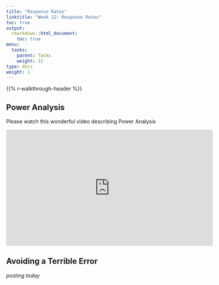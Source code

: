 ```yaml
---
title: "Response Rates"
linktitle: "Week 12: Response Rates"
toc: true
output:
  rmarkdown::html_document:
    toc: true
menu:
  tasks:
    parent: Tasks
    weight: 12
type: docs
weight: 1
---
```


<script src="/rmarkdown-libs/kePrint/kePrint.js"></script>

<link href="/rmarkdown-libs/lightable/lightable.css" rel="stylesheet" />

{{% r-walkthrough-header %}}

## Power Analysis

Please watch this wonderful video describing Power Analysis

<p align="center">
<iframe width="560" height="315" src="https://www.youtube.com/embed/VX_M3tIyiYk" frameborder="0" allow="accelerometer; autoplay; encrypted-media; gyroscope; picture-in-picture" allowfullscreen>
</iframe>
</p>

## Avoiding a Terrible Error

*posting today*

<!--
```{=html}
<center>
<div class="wrapper">
    <div class="icon leftright">
      <div class="tooltip"><span style=width:200px;>Move back and forth using <kbd>←</kbd> and <kbd>→</kbd></span></div>
      <span><i class="fas fa-map-signs"></i></span></div>
    <div class="icon info">
      <div class="tooltip"><span style=width:200px;>Toggle fullscreen by pressing <kbd>F</kbd></span></div>
      <span><i class="fas fa-expand-alt"></i></span>
    </div><div class="icon github">
      <div class="tooltip"><span style=width:200px;>Press <kbd>O</kbd> for and overview of all slides</span></div>
      <span><i class="far fa-images"></i></span>
    </div><div class="icon youtube">
      <div class="tooltip"><span style=width:200px;>Discover more shortcuts by pressing <kbd>H</kbd></span></div>
      <span><i class="fas fa-info-circle"></i></span>
    </div>
</div>
</center>
<br>
```

<center>
<div class="holder">

<div class="bigcol">
<iframe src="/slides/Hypothesis%20and%20Estimation/hypothesis-and-estimation-pres.html" width="140%" height="400px" data-external="1"></iframe>
</div>

<div class="smallcol">
<table class=" lightable-paper" style='font-family: "Arial Narrow", arial, helvetica, sans-serif; width: auto !important; margin-left: auto; margin-right: auto;'>
 <thead>
  <tr>
   <th style="text-align:center;">  </th>
  </tr>
 </thead>
<tbody>
  <tr>
   <td style="text-align:center;width: 25em; padding-left: 200px;color: #ffffff !important;background-color: transparent !important;vertical-align: middle !important;"> <a href="/slides/Hypothesis%20and%20Estimation/hypothesis-and-estimation-pres.html" target="_blank"><img src="/logos/web-ico.png" alt="PCA presentation" width="35"></a> </td>
  </tr>
  <tr>
   <td style="text-align:center;width: 25em; padding-left: 200px;color: #ffffff !important;background-color: transparent !important;vertical-align: middle !important;"> Larger version of the presentation </td>
  </tr>
  <tr>
   <td style="text-align:center;width: 25em; padding-left: 200px;color: #ffffff !important;background-color: transparent !important;vertical-align: middle !important;">  </td>
  </tr>
  <tr>
   <td style="text-align:center;width: 25em; padding-left: 200px;color: #ffffff !important;background-color: transparent !important;vertical-align: middle !important;"> <a href="/slides/Hypothesis%20and%20Estimation/hypothesis-and-estimation-flat.pdf" target="_blank"><img src="/logos/pdf-ico.png" alt="PCA presentation PDF" width="35"></a> </td>
  </tr>
  <tr>
   <td style="text-align:center;width: 25em; padding-left: 200px;color: #ffffff !important;background-color: transparent !important;vertical-align: middle !important;"> PDF of the presentation </td>
  </tr>
</tbody>
</table>
</div>

</div>

<div class="clear">
</div>
</center>
-->
